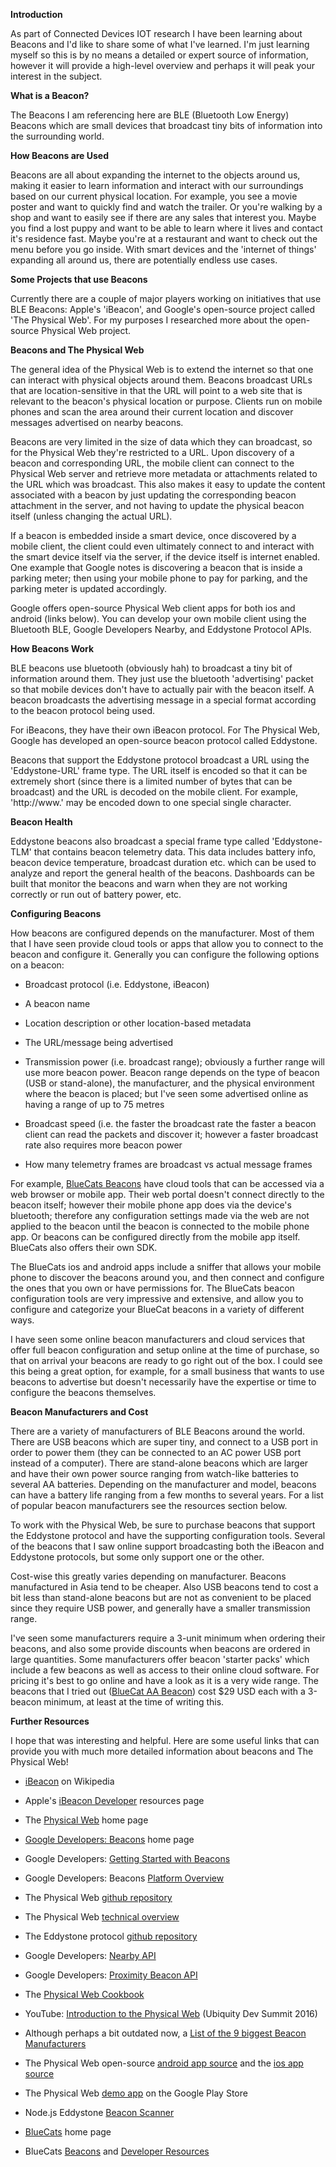 **Introduction**

As part of Connected Devices IOT research I have been learning about Beacons and I'd like to share some of what I've learned. I'm just learning myself so this is by no means a detailed or expert source of information, however it will provide a high-level overview and perhaps it will peak your interest in the subject.

**What is a Beacon?**

The Beacons I am referencing here are BLE (Bluetooth Low Energy) Beacons which are small devices that broadcast tiny bits of information into the surrounding world.

**How Beacons are Used**

Beacons are all about expanding the internet to the objects around us, making it easier to learn information and interact with our surroundings based on our current physical location. For example, you see a movie poster and want to quickly find and watch the trailer. Or you're walking by a shop and want to easily see if there are any sales that interest you. Maybe you find a lost puppy and want to be able to learn where it lives and contact it's residence fast. Maybe you're at a restaurant and want to check out the menu before you go inside. With smart devices and the 'internet of things' expanding all around us, there are potentially endless use cases.

**Some Projects that use Beacons**

Currently there are a couple of major players working on initiatives that use BLE Beacons: Apple's 'iBeacon', and Google's open-source project called 'The Physical Web'. For my purposes I researched more about the open-source Physical Web project.

**Beacons and The Physical Web**

The general idea of the Physical Web is to extend the internet so that one can interact with physical objects around them. Beacons broadcast URLs that are location-sensitive in that the URL will point to a web site that is relevant to the beacon's physical location or purpose. Clients run on mobile phones and scan the area around their current location and discover messages advertised on nearby beacons.

Beacons are very limited in the size of data which they can broadcast, so for the Physical Web they're restricted to a URL. Upon discovery of a beacon and corresponding URL, the mobile client can connect to the Physical Web server and retrieve more metadata or attachments related to the URL which was broadcast. This also makes it easy to update the content associated with a beacon by just updating the corresponding beacon attachment in the server, and not having to update the physical beacon itself (unless changing the actual URL).

If a beacon is embedded inside a smart device, once discovered by a mobile client, the client could even ultimately connect to and interact with the smart device itself via the server, if the device itself is internet enabled. One example that Google notes is discovering a beacon that is inside a parking meter; then using your mobile phone to pay for parking, and the parking meter is updated accordingly.

Google offers open-source Physical Web client apps for both ios and android (links below). You can develop your own mobile client using the Bluetooth BLE, Google Developers Nearby, and Eddystone Protocol APIs.

**How Beacons Work**

BLE beacons use bluetooth (obviously hah) to broadcast a tiny bit of information around them. They just use the bluetooth 'advertising' packet so that mobile devices don't have to actually pair with the beacon itself. A beacon broadcasts the advertising message in a special format according to the beacon protocol being used. 

For iBeacons, they have their own iBeacon protocol. For The Physical Web, Google has developed an open-source beacon protocol called Eddystone.

Beacons that support the Eddystone protocol broadcast a URL using the 'Eddystone-URL' frame type. The URL itself is encoded so that it can be extremely short (since there is a limited number of bytes that can be broadcast) and the URL is decoded on the mobile client. For example, 'http://www.' may be encoded down to one special single character.

**Beacon Health**

Eddystone beacons also broadcast a special frame type called 'Eddystone-TLM' that contains beacon telemetry data. This data includes battery info, beacon device temperature, broadcast duration etc. which can be used to analyze and report the general health of the beacons. Dashboards can be built that monitor the beacons and warn when they are not working correctly or run out of battery power, etc.

**Configuring Beacons**

How beacons are configured depends on the manufacturer. Most of them that I have seen provide cloud tools or apps that allow you to connect to the beacon and configure it. Generally you can configure the following options on a beacon:

- Broadcast protocol (i.e. Eddystone, iBeacon)

- A beacon name

- Location description or other location-based metadata

- The URL/message being advertised
 
 - Transmission power (i.e. broadcast range); obviously a further range will use more beacon power. Beacon range depends on the type of beacon (USB or stand-alone), the manufacturer, and the physical environment where the beacon is placed; but I've seen some advertised online as having a range of up to 75 metres

 - Broadcast speed (i.e. the faster the broadcast rate the faster a beacon client can read the packets and discover it; however a faster broadcast rate also requires more beacon power

 - How many telemetry frames are broadcast vs actual message frames

 For example, [BlueCats Beacons](http://bluecats.com/) have cloud tools that can be accessed via a web browser or mobile app. Their web portal doesn't connect directly to the beacon itself; however their mobile phone app does via the device's bluetooth; therefore any configuration settings made via the web are not applied to the beacon until the beacon is connected to the mobile phone app. Or beacons can be configured directly from the mobile app itself. BlueCats also offers their own SDK.

 The BlueCats ios and android apps include a sniffer that allows your mobile phone to discover the beacons around you, and then connect and configure the ones that you own or have permissions for. The BlueCats beacon configuration tools are very impressive and extensive, and allow you to configure and categorize your BlueCat beacons in a variety of different ways.

 I have seen some online beacon manufacturers and cloud services that offer full beacon configuration and setup online at the time of purchase, so that on arrival your beacons are ready to go right out of the box. I could see this being a great option, for example, for a small business that wants to use beacons to advertise but doesn't necessarily have the expertise or time to configure the beacons themselves.

 **Beacon Manufacturers and Cost**

 There are a variety of manufacturers of BLE Beacons around the world. There are USB beacons which are super tiny, and connect to a USB port in order to power them (they can be connected to an AC power USB port instead of a computer). There are stand-alone beacons which are larger and have their own power source ranging from watch-like batteries to several AA batteries. Depending on the manufacturer and model, beacons can have a battery life ranging from a few months to several years. For a list of popular beacon manufacturers see the resources section below.

 To work with the Physical Web, be sure to purchase beacons that support the Eddystone protocol and have the supporting configuration tools. Several of the beacons that I saw online support broadcasting both the iBeacon and Eddystone protocols, but some only support one or the other.

 Cost-wise this greatly varies depending on manufacturer. Beacons manufactured in Asia tend to be cheaper. Also USB beacons tend to cost a bit less than stand-alone beacons but are not as convenient to be placed since they require USB power, and generally have a smaller transmission range. 

 I've seen some manufacturers require a 3-unit minimum when ordering their beacons, and also some provide discounts when beacons are ordered in large quantities. Some manufacturers offer beacon 'starter packs' which include a few beacons as well as access to their online cloud software. For pricing it's best to go online and have a look as it is a very wide range. The beacons that I tried out ([BlueCat AA Beacon](http://store.bluecats.com/collections/featured-products/products/aa-beacon-3)) cost $29 USD each with a 3-beacon minimum, at least at the time of writing this. 

 **Further Resources**

 I hope that was interesting and helpful. Here are some useful links that can provide you with much more detailed information about beacons and The Physical Web!

 - [iBeacon](https://en.wikipedia.org/wiki/IBeacon) on Wikipedia

 - Apple's [iBeacon Developer](https://developer.apple.com/ibeacon/) resources page

 - The [Physical Web](https://google.github.io/physical-web/) home page

 - [Google Developers: Beacons](https://developers.google.com/beacons/) home page

 - Google Developers: [Getting Started with Beacons](https://developers.google.com/beacons/get-started)

 -  Google Developers: Beacons [Platform Overview](https://developers.google.com/beacons/overview)

 - The Physical Web [github repository](https://github.com/google/physical-web)

 - The Physical Web [technical overview](https://github.com/google/physical-web/blob/master/documentation/technical_overview.md)

 - The Eddystone protocol [github repository](https://github.com/google/eddystone)

 - Google Developers: [Nearby API](https://developers.google.com/nearby/)

 - Google Developers: [Proximity Beacon API](https://developers.google.com/beacons/proximity/guides)

 - The [Physical Web Cookbook](http://google.github.io/physical-web/cookbook/)

 - YouTube: [Introduction to the Physical Web](https://youtu.be/w0XazPrh7r0) (Ubiquity Dev Summit 2016)

 - Although perhaps a bit outdated now, a [List of the 9 biggest Beacon Manufacturers](http://www.nodesagency.com/list-9-biggest-beacon-manufacturers/)

 - The Physical Web open-source [android app source](https://github.com/google/physical-web/tree/master/android) and the [ios app source](https://github.com/google/physical-web/tree/master/ios)

 - The Physical Web [demo app](https://play.google.com/store/apps/details?id=physical_web.org.physicalweb) on the Google Play Store

 - Node.js Eddystone [Beacon Scanner](https://github.com/sandeepmistry/node-eddystone-beacon-scanner)

 - [BlueCats](http://bluecats.com/) home page

 - BlueCats [Beacons](http://bluecats.com/beacons.html) and [Developer Resources](http://bluecats.com/developers.html)

